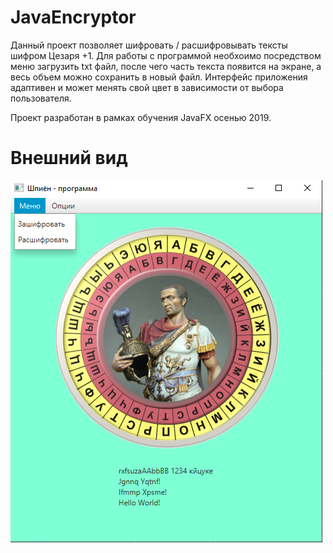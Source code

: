 # JavaEncryptor
Данный проект позволяет шифровать / расшифровывать тексты шифром Цезаря +1.
Для работы с программой необхоимо посредством меню загрузить txt файл, после чего часть текста появится на экране, а весь объем можно сохранить в новый файл.
Интерфейс приложения адаптивен и может менять свой цвет в зависимости от выбора пользователя.

Проект разработан в рамках обучения JavaFX осенью 2019.

# Внешний вид
![photo](https://github.com/Laavs51/JavaEncryptor/blob/main/screenshots/photo.png) 
